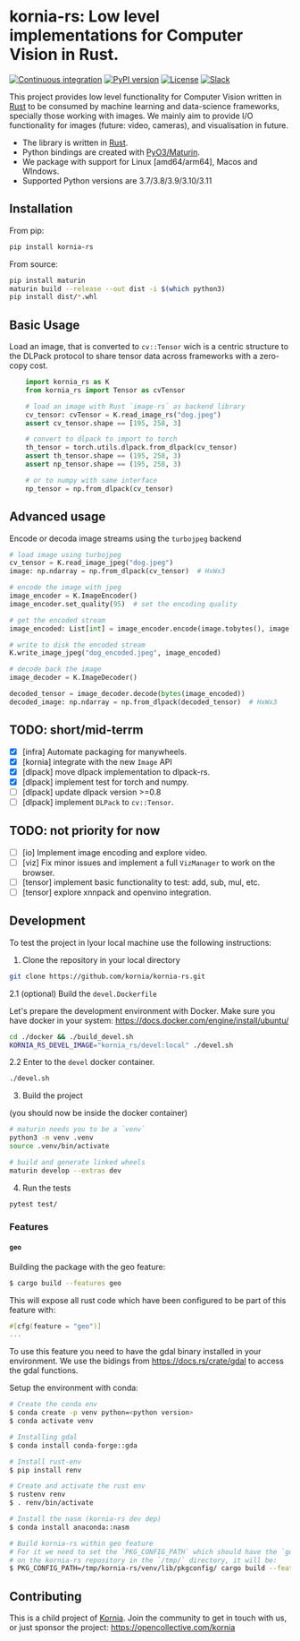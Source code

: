 # kornia-rs: Low level implementations for Computer Vision in Rust.

[![Continuous integration](https://github.com/kornia/kornia-rs/actions/workflows/ci.yml/badge.svg)](https://github.com/kornia/kornia-rs/actions/workflows/ci.yml)
[![PyPI version](https://badge.fury.io/py/kornia-rs.svg)](https://badge.fury.io/py/kornia-rs)
[![License](https://img.shields.io/badge/License-Apache%202.0-blue.svg)](LICENCE)
[![Slack](https://img.shields.io/badge/Slack-4A154B?logo=slack&logoColor=white)](https://join.slack.com/t/kornia/shared_invite/zt-csobk21g-CnydWe5fmvkcktIeRFGCEQ)

This project provides low level functionality for Computer Vision written in [Rust](https://www.rust-lang.org/) to be consumed by machine learning and data-science frameworks, specially those working with images. We mainly aim to provide I/O functionality for images (future: video, cameras), and visualisation in future.

- The library is written in [Rust](https://www.rust-lang.org/).
- Python bindings are created with [PyO3/Maturin](https://github.com/PyO3/maturin).
- We package with support for Linux [amd64/arm64], Macos and WIndows.
- Supported Python versions are 3.7/3.8/3.9/3.10/3.11

## Installation

From pip:

```bash
pip install kornia-rs
```

From source:

```bash
pip install maturin
maturin build --release --out dist -i $(which python3)
pip install dist/*.whl
```

## Basic Usage

Load an image, that is converted to `cv::Tensor` wich is a centric structure to the DLPack protocol to share tensor data across frameworks with a zero-copy cost.

```python
    import kornia_rs as K
    from kornia_rs import Tensor as cvTensor

    # load an image with Rust `image-rs` as backend library
    cv_tensor: cvTensor = K.read_image_rs("dog.jpeg")
    assert cv_tensor.shape == [195, 258, 3]

    # convert to dlpack to import to torch
    th_tensor = torch.utils.dlpack.from_dlpack(cv_tensor)
    assert th_tensor.shape == (195, 258, 3)
    assert np_tensor.shape == (195, 258, 3)

    # or to numpy with same interface
    np_tensor = np.from_dlpack(cv_tensor)
```

## Advanced usage

Encode or decoda image streams using the `turbojpeg` backend

```python
# load image using turbojpeg
cv_tensor = K.read_image_jpeg("dog.jpeg")
image: np.ndarray = np.from_dlpack(cv_tensor)  # HxWx3

# encode the image with jpeg
image_encoder = K.ImageEncoder()
image_encoder.set_quality(95)  # set the encoding quality

# get the encoded stream
image_encoded: List[int] = image_encoder.encode(image.tobytes(), image.shape)

# write to disk the encoded stream
K.write_image_jpeg("dog_encoded.jpeg", image_encoded)

# decode back the image
image_decoder = K.ImageDecoder()

decoded_tensor = image_decoder.decode(bytes(image_encoded))
decoded_image: np.ndarray = np.from_dlpack(decoded_tensor)  # HxWx3
```

## TODO: short/mid-terrm

- [x] [infra] Automate packaging for manywheels.
- [x] [kornia] integrate with the new `Image` API
- [x] [dlpack] move dlpack implementation to dlpack-rs.
- [x] [dlpack] implement test for torch and numpy.
- [ ] [dlpack] update dlpack version >=0.8
- [ ] [dlpack] implement `DLPack` to `cv::Tensor`.

## TODO: not priority for now

- [ ] [io] Implement image encoding and explore video.
- [ ] [viz] Fix minor issues and implement a full `VizManager` to work on the browser.
- [ ] [tensor] implement basic functionality to test: add, sub, mul, etc.
- [ ] [tensor] explore xnnpack and openvino integration.

## Development

To test the project in lyour local machine use the following instructions:

1. Clone the repository in your local directory

```bash
git clone https://github.com/kornia/kornia-rs.git
```

2.1 (optional) Build the `devel.Dockerfile`

Let's prepare the development environment with Docker.
Make sure you have docker in your system: https://docs.docker.com/engine/install/ubuntu/

```bash
cd ./docker && ./build_devel.sh
KORNIA_RS_DEVEL_IMAGE="kornia_rs/devel:local" ./devel.sh
```

2.2 Enter to the `devel` docker container.

```bash
./devel.sh
```

3. Build the project

(you should now be inside the docker container)

```bash
# maturin needs you to be a `venv`
python3 -m venv .venv
source .venv/bin/activate

# build and generate linked wheels
maturin develop --extras dev
```

4. Run the tests

```bash
pytest test/
```

### Features

#### `geo`

Building the package with the geo feature:
```bash
$ cargo build --features geo
```

This will expose all rust code which have been configured to be part of this feature with:

```rust
#[cfg(feature = "geo")]
...
```

To use this feature you need to have the gdal binary installed in your environment. We use the
bidings from https://docs.rs/crate/gdal to access the gdal functions.

Setup the environment with conda:

```bash
# Create the conda env
$ conda create -p venv python=<python version>
$ conda activate venv

# Installing gdal
$ conda install conda-forge::gda

# Install rust-env
$ pip install renv

# Create and activate the rust env
$ rustenv renv
$ . renv/bin/activate

# Install the nasm (kornia-rs dev dep)
$ conda install anaconda::nasm

# Build kornia-rs within geo feature
# For it we need to set the `PKG_CONFIG_PATH` which should have the `gdal.pc`. Considering you is
# on the kornia-rs repository in the `/tmp/` directory, it will be:
$ PKG_CONFIG_PATH=/tmp/kornia-rs/venv/lib/pkgconfig/ cargo build --features geo

```


## Contributing

This is a child project of [Kornia](https://github.com/kornia/kornia). Join the community to get in touch with us, or just sponsor the project: https://opencollective.com/kornia

